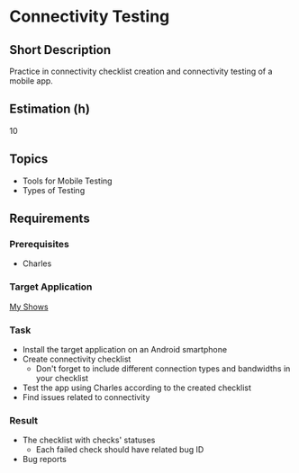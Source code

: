 # Connectivity Testing

## Short Description

Practice in connectivity checklist creation and connectivity testing of a mobile app.

## Estimation (h)

10

## Topics

* Tools for Mobile Testing
* Types of Testing

## Requirements

### Prerequisites

* Charles

### Target Application

[My Shows](./assets/MyShows_v3.1.1.apk)

### Task

* Install the target application on an Android smartphone
* Create connectivity checklist
  * Don't forget to include different connection types and bandwidths in your checklist
* Test the app using Charles according to the created checklist
* Find issues related to connectivity

### Result

* The checklist with checks' statuses
  * Each failed check should have related bug ID
* Bug reports
